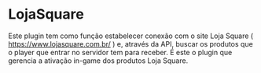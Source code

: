 # LojaSquare
Este plugin tem como função estabelecer conexão com o site Loja Square ( https://www.lojasquare.com.br/ ) e, através da API, buscar os produtos que o player que entrar no servidor tem para receber. É este o plugin que gerencia a ativação in-game dos produtos Loja Square.
